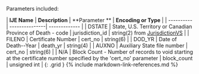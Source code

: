 
Parameters included:

| **IJE Name** | **Description** | **Parameter **  |  **Encoding or Type**  |
| ---------- | ---------------| ------------- |
|  DSTATE    | State, U.S. Territory or Canadian Province of Death - code | jurisdiction_id  | string(2) from [JurisdictionVS](https://build.fhir.org/ig/HL7/vrdr//ValueSet-vrdr-jurisdiction-vs.html)   |
|  FILENO    | Certificate Number | cert_no   | string(6)   |
|  DOD_YR    | Date of Death--Year | death_yr   | string(4)   |
|  AUXNO    | Auxiliary State file number | cert_no   | string(6)   |
|  N/A    | Block Count - Number of records to void starting at the certificate number specified by the 'cert_no' parameter | block_count   | unsigned int   |
{: .grid }
{% include markdown-link-references.md %}